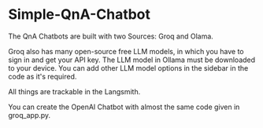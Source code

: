 # Simple-QnA-Chatbot

The QnA Chatbots are built with two Sources: Groq and Olama.

Groq also has many open-source free LLM models, in which you have to sign in and get your API key.
The LLM model in Ollama must be downloaded to your device.
You can add other LLM model options in the sidebar in the code as it's required.

All things are trackable in the Langsmith.

You can create the OpenAI Chatbot with almost the same code given in groq_app.py.
